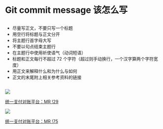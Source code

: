 # Git commit message 该怎么写

<div grid="~ cols-2 gap-6" class="relative">

<div class="pr-3 border-r">

##

- 尽量写正文，不要只写一个标题
- 用空行将标题与正文分开
- 将主题行首字母大写
- 不要以句点结束主题行
- 在主题行中使用祈使语气（动词短语）
- 标题和正文每行不超过 72 个字符（超过则手动换行，一个汉字算两个字符宽度）
- 用正文来解释什么和为什么与如何
- 正文的末尾附上相关参考资料的链接

</div>
<div> 

##

<div class="flex flex-col content-center items-end">

  <img src="/commit-1.jpg" class="w-100" />

  <a target="_blank" href="http://gitlab.yanhuamedical.com/YmCloud/payment/-/merge_requests/29">统一支付对账平台：MR !29</a>
  
  <img src="/commit-3.jpg" class="w-100 mt-5" />

  <a target="_blanl" href="http://gitlab.yanhuamedical.com/YmCloud/payment/-/merge_requests/75">统一支付对账平台：MR !75</a>
</div>

</div>
</div>